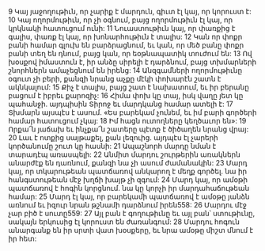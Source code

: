 9 Կայ յաջողութիւն, որ չարիք է մարդուն, գիւտ էլ կայ, որ կորուստ է:
10 Կայ ողորմութիւն, որ չի օգնում, բայց ողորմութիւն էլ կայ, որ կրկնակի հատուցում ունի:
11 Նուաստութիւն կայ, որ փառքից է գալիս, փառք էլ կայ, որ խոնարհութիւն է տալիս:
12 Կան որ փոքր բանի համար գլուխ են բարձրացնում, եւ կան, որ մեծ բանը փոքր բանի տեղ են դնում, բայց կան, որ եօթնապատիկ տուժում են:
13 Ով խօսքով իմաստուն է, իր անձը սիրելի է դարձնում, բայց տխմարների շնորհներն ամաչեցնում են իրենց:
14 Անզգամների ողորմութիւնը օգուտ չի բերի, քանզի նրանց աչքը մէկի փոխարէն շատն է ակնկալում:
15 Քիչ է տալիս, բայց շատ է նախատում, եւ իր բերանը բացում է իբրեւ քարոզիչ:
16 Հիմա փոխ կը տայ, իսկ վաղը յետ կը պահանջի. այդպիսին Տիրոջ եւ մարդկանց համար ատելի է:
17 Տխմարն այսպէս է ասում. «Ես բարեկամ չունեմ, եւ իմ բարի գործերի համար հատուցում չկայ:
18 Իմ հացն ուտողները կեղծաւոր են»:
19 Որքա՜ն յաճախ եւ ինչքա՜ն շատերը պէտք է ծիծաղեն նրանց վրայ:
20 Լաւ է ոտքից սայթաքել, քան լեզուից. այդպէս էլ չարերի կործանումը շուտ կը հասնի:
21 Ապաշնորհ մարդը նման է տարադէպ առասպելի:
22 Անմիտ մարդու շուրթերին առակներն անարժէք են դառնում, քանզի նա չի ասում ժամանակին:
23 Մարդ կայ, որ տկարութեան պատճառով անկարող է մեղք գործել. նա իր հանգստութեան մէջ խղճի խայթ չի զգում:
24 Մարդ կայ, որ ամօթի պատճառով է հոգին կորցնում. նա կը կորչի իր մարդահաճութեան համար:
25 Մարդ էլ կայ, որ բարեկամի պատճառով է ամօթը յանձն առնում եւ իզուր նրան թշնամի դարձնում իրեն558:
26 Մարդու մէջ չար բիծ է սուտը559:
27 Այլ բան է գողութիւնը եւ այլ բան՝ ստութիւնը, սակայն երկուսից էլ կորուստ են ժառանգում:
28 Մարդու հոգուն անարգանք են իր սրտի վատ խօսքերը, եւ նրա ամօթը միշտ մնում է իր հետ:
